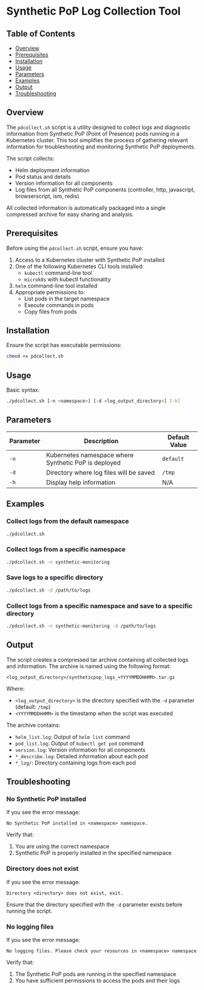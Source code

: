 # Synthetic PoP Log Collection Tool

## Table of Contents
- [Overview](#overview)
- [Prerequisites](#prerequisites)
- [Installation](#installation)
- [Usage](#usage)
- [Parameters](#parameters)
- [Examples](#examples)
- [Output](#output)
- [Troubleshooting](#troubleshooting)

## Overview

The `pdcollect.sh` script is a utility designed to collect logs and diagnostic information from Synthetic PoP (Point of Presence) pods running in a Kubernetes cluster. This tool simplifies the process of gathering relevant information for troubleshooting and monitoring Synthetic PoP deployments.

The script collects:
- Helm deployment information
- Pod status and details
- Version information for all components
- Log files from all Synthetic PoP components (controller, http, javascript, browserscript, ism, redis)

All collected information is automatically packaged into a single compressed archive for easy sharing and analysis.

## Prerequisites

Before using the `pdcollect.sh` script, ensure you have:

1. Access to a Kubernetes cluster with Synthetic PoP installed
2. One of the following Kubernetes CLI tools installed:
   - `kubectl` command-line tool
   - `microk8s` with kubectl functionality
3. `helm` command-line tool installed
4. Appropriate permissions to:
   - List pods in the target namespace
   - Execute commands in pods
   - Copy files from pods

## Installation

Ensure the script has executable permissions:

```bash
chmod +x pdcollect.sh
```

## Usage

Basic syntax:

```bash
./pdcollect.sh [-n <namespace>] [-d <log_output_directory>] [-h]
```

## Parameters

| Parameter | Description | Default Value |
|-----------|-------------|---------------|
| `-n` | Kubernetes namespace where Synthetic PoP is deployed | `default` |
| `-d` | Directory where log files will be saved | `/tmp` |
| `-h` | Display help information | N/A |

## Examples

### Collect logs from the default namespace

```bash
./pdcollect.sh
```

### Collect logs from a specific namespace

```bash
./pdcollect.sh -n synthetic-monitoring
```

### Save logs to a specific directory

```bash
./pdcollect.sh -d /path/to/logs
```

### Collect logs from a specific namespace and save to a specific directory

```bash
./pdcollect.sh -n synthetic-monitoring -d /path/to/logs
```

## Output

The script creates a compressed tar archive containing all collected logs and information. The archive is named using the following format:

```
<log_output_directory>/syntheticpop_logs_<YYYYMMDDHHMM>.tar.gz
```

Where:
- `<log_output_directory>` is the directory specified with the `-d` parameter (default: `/tmp`)
- `<YYYYMMDDHHMM>` is the timestamp when the script was executed

The archive contains:
- `helm_list.log`: Output of `helm list` command
- `pod_list.log`: Output of `kubectl get pod` command
- `version.log`: Version information for all components
- `*_describe.log`: Detailed information about each pod
- `*_log/`: Directory containing logs from each pod

## Troubleshooting

### No Synthetic PoP installed

If you see the error message:
```
No Synthetic PoP installed in <namespace> namespace.
```

Verify that:
1. You are using the correct namespace
2. Synthetic PoP is properly installed in the specified namespace

### Directory does not exist

If you see the error message:
```
Directory <directory> does not exist, exit.
```

Ensure that the directory specified with the `-d` parameter exists before running the script.

### No logging files

If you see the error message:
```
No logging files. Please check your resources in <namespace> namespace
```

Verify that:
1. The Synthetic PoP pods are running in the specified namespace
2. You have sufficient permissions to access the pods and their logs